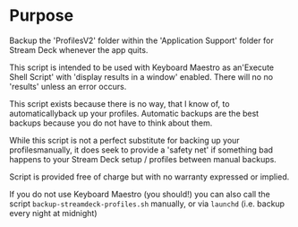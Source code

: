 # Purpose

Backup the 'ProfilesV2' folder within the 'Application Support' folder for Stream Deck whenever the app quits.

This script is intended to be used with Keyboard Maestro as an'Execute Shell Script' with 'display results in a window' enabled. There will no no 'results' unless an error occurs.

This script exists because there is no way, that I know of, to automaticallyback up your profiles. Automatic backups are the best backups because you do not have to think about them.

While this script is not a perfect substitute for backing up your profilesmanually, it does seek to provide a 'safety net' if something bad happens to your Stream Deck setup / profiles between manual backups.

Script is provided free of charge but with no warranty expressed or implied.

If you do not use Keyboard Maestro (you should!) you can also call the script `backup-streamdeck-profiles.sh` manually, or via `launchd` (i.e. backup every night at midnight)

